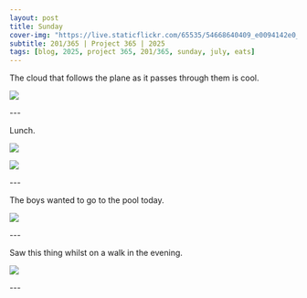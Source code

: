 ```yaml
---
layout: post
title: Sunday
cover-img: "https://live.staticflickr.com/65535/54668640409_e0094142e0_h.jpg"
subtitle: 201/365 | Project 365 | 2025
tags: [blog, 2025, project 365, 201/365, sunday, july, eats]
---
```

<style>
  .intro-header.big-img {
    background-position:center; 
  }
</style>
The cloud that follows the plane as it passes through them is cool.
<p class="post-img-wrap">
  <img src="https://live.staticflickr.com/65535/54668725160_d2692d56ee_h.jpg">
</p>
---

Lunch.
<p class="post-img-wrap">
  <img src="https://live.staticflickr.com/65535/54668640409_e0094142e0_h.jpg">
</p>
<p class="post-img-wrap">
  <img src="https://live.staticflickr.com/65535/54668621478_a9d4dfe20e_h.jpg">
</p>
---

The boys wanted to go to the pool today.
<p class="post-img-wrap">
  <img src="https://live.staticflickr.com/65535/54668399621_c7692879b5_h.jpg">
</p>
---

Saw this thing whilst on a walk in the evening.
<p class="post-img-wrap">
  <img src="https://live.staticflickr.com/65535/54668399821_829fba8a16_h.jpg">
</p>
---
